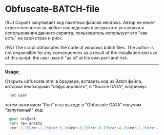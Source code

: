 # Obfuscate-BATCH-file
(RU) Скрипт запутывает код пакетных файлов windows.
Автор не несет ответственности за любые последствия в результате установки и использования данного скрипта, пользователь использует его "как есть" на свой страх и риск.

(EN) The script obfuscates the code of windows batch files.
The author is not responsible for any consequences as a result of the installation and use of this script, the user uses it "as is" at his own peril and risk.

----

**Usage:**

Открыть obfuscate.html в браузере, вставить код из Batch файла, который необходимо "обфусцировать", в "Source DATA", например:
```cmd
  net user
```
затем нажимаем "Run" и на выходе в "Obfuscate DATA" получим "запутанный" код:
```cmd
  @set nr=@set
  %nr% re= enrstu
  %re:~2,1%%re:~1,1%%re:~5,1%%re:~0,1%%re:~6,1%%re:~4,1%%re:~1,1%%re:~3,1%
```
